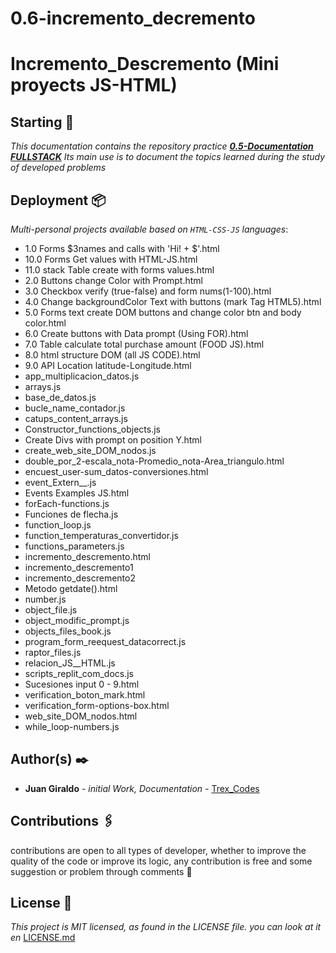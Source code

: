 # 0.6-incremento_decremento
# Incremento_Descremento (Mini proyects JS-HTML)

## Starting 🚀
_This documentation contains the repository practice [**0.5-Documentation FULLSTACK**](https://github.com/juan1305/0.8-Documentation-_FULLSTACK)_
_Its main use is to document the topics learned during the study of developed problems_

## Deployment 📦
_Multi-personal projects available based on `HTML-CSS-JS` languages_:
- 1.0 Forms $3names and calls with 'Hi! + $'.html
- 10.0 Forms Get values with HTML-JS.html
- 11.0 stack Table create with forms values.html
- 2.0 Buttons change Color with Prompt.html
- 3.0 Checkbox verify (true-false) and form nums(1-100).html
- 4.0 Change backgroundColor Text with buttons (mark Tag HTML5).html
- 5.0 Forms text create DOM buttons and change color btn and body color.html
- 6.0 Create buttons with Data prompt (Using FOR).html
- 7.0 Table calculate total purchase amount (FOOD JS).html
- 8.0 html structure DOM (all JS CODE).html
- 9.0 API Location latitude-Longitude.html
- app_multiplicacion_datos.js
- arrays.js
- base_de_datos.js
- bucle_name_contador.js
- catups_content_arrays.js
- Constructor_functions_objects.js
- Create Divs with prompt on position Y.html
- create_web_site_DOM_nodos.js
- double_por_2-escala_nota-Promedio_nota-Area_triangulo.html
- encuest_user-sum_datos-conversiones.html
- event_Extern__.js
- Events Examples JS.html
- forEach-functions.js
- Funciones de flecha.js
- function_loop.js
- function_temperaturas_convertidor.js
- functions_parameters.js
- incremento_descremento.html
- incremento_descremento1
- incremento_descremento2
- Metodo getdate().html
- number.js
- object_file.js
- object_modific_prompt.js
- objects_files_book.js
- program_form_reequest_datacorrect.js
- raptor_files.js
- relacion_JS__HTML.js
- scripts_replit_com_docs.js
- Sucesiones  input 0 - 9.html
- verification_boton_mark.html
- verification_form-options-box.html
- web_site_DOM_nodos.html
- while_loop-numbers.js

## Author(s) ✒️
 - **Juan Giraldo** - _initial Work, Documentation_ - [Trex_Codes](https://github.com/juan1305)

## Contributions 🖇️
contributions are open to all types of developer, whether to improve the quality of the code or improve its logic, any contribution is free and some suggestion or problem through comments 💬

## License 📄
_This project is MIT licensed, as found in the LICENSE file. you can look at it en_ [LICENSE.md](https://github.com/juan1305/0.11-incremento_decremento/blob/master/LICENSE)
